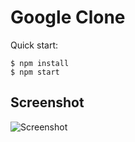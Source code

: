 # Google Clone

Quick start:

```
$ npm install
$ npm start
````

## Screenshot
![Screenshot](/Module%202/4.%20Google%20Clone/screenshot.jpg"Screenshot")

